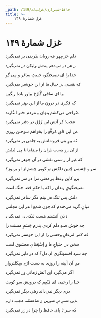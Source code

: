 ```yaml
---
_path: /حافظ-شیرازی/غزلیات/149
title: >-
    غزل شمارهٔ ۱۴۹
---
```

# غزل شمارهٔ ۱۴۹

<div class="b" id="bn1"><div class="m1"><p>دلم جز مِهرِ مَه رویان طریقی بر نمی‌گیرد</p></div>
<div class="m2"><p>ز هر در می‌دهم پندش ولیکن در نمی‌گیرد</p></div></div>
<div class="b" id="bn2"><div class="m1"><p>خدا را ای نصیحتگو، حدیثِ ساغر و مِی گو</p></div>
<div class="m2"><p>که نقشی در خیالِ ما از این خوشتر نمی‌گیرد</p></div></div>
<div class="b" id="bn3"><div class="m1"><p>بیا ای ساقی گُلرُخ بیاور بادهٔ رنگین</p></div>
<div class="m2"><p>که فکری در درونِ ما از این بهتر نمی‌گیرد</p></div></div>
<div class="b" id="bn4"><div class="m1"><p>صُراحی می‌کشم پنهان و مردم دفتر انگارند</p></div>
<div class="m2"><p>عجب! گر آتشِ این زَرْق در دفتر نمی‌گیرد</p></div></div>
<div class="b" id="bn5"><div class="m1"><p>من این دَلقِ مُرَقَّع را بخواهم سوختن روزی</p></div>
<div class="m2"><p>که پیرِ مِی فروشانش به جامی بر نمی‌گیرد</p></div></div>
<div class="b" id="bn6"><div class="m1"><p>از آن رو هست یاران را صفاها با مِی لَعلَش</p></div>
<div class="m2"><p>که غیر از راستی نقشی در آن جوهر نمی‌گیرد</p></div></div>
<div class="b" id="bn7"><div class="m1"><p>سر و چَشمی چُنین دلکَش تو گویی چشم از او بردوز؟</p></div>
<div class="m2"><p>برو کاین وعظ بی‌معنی مرا در سر نمی‌گیرد</p></div></div>
<div class="b" id="bn8"><div class="m1"><p>نصیحتگویِ رندان را که با حکمِ قضا جنگ است</p></div>
<div class="m2"><p>دلش بس تنگ می‌بینم مگر ساغر نمی‌گیرد</p></div></div>
<div class="b" id="bn9"><div class="m1"><p>میانِ گریه می‌خندم که چون شمع اندر این مجلس</p></div>
<div class="m2"><p>زبانِ آتشینم هست لیکن در نمی‌گیرد</p></div></div>
<div class="b" id="bn10"><div class="m1"><p>چه خوش صیدِ دلم کردی بنازم چَشمِ مستت را</p></div>
<div class="m2"><p>که کَس مُرغانِ وحشی را از این خوشتر نمی‌گیرد</p></div></div>
<div class="b" id="bn11"><div class="m1"><p>سخن در احتیاجِ ما و اِسْتِغنایِ معشوق است</p></div>
<div class="m2"><p>چه سود افسونگری ای دل؟ که در دلبر نمی‌گیرد</p></div></div>
<div class="b" id="bn12"><div class="m1"><p>من آن آیینه را روزی به دست آرَم سِکَنْدَروار</p></div>
<div class="m2"><p>اگر می‌گیرد این آتش زمانی ور نمی‌گیرد</p></div></div>
<div class="b" id="bn13"><div class="m1"><p>خدا را رحمی ای مُنْعِم که درویشِ سرِ کویت</p></div>
<div class="m2"><p>دری دیگر نمی‌داند رهی دیگر نمی‌گیرد</p></div></div>
<div class="b" id="bn14"><div class="m1"><p>بدین شعرِ ترِ شیرین ز شاهنشَه عجب دارم</p></div>
<div class="m2"><p>که سر تا پایِ حافظ را چرا در زر نمی‌گیرد</p></div></div>
